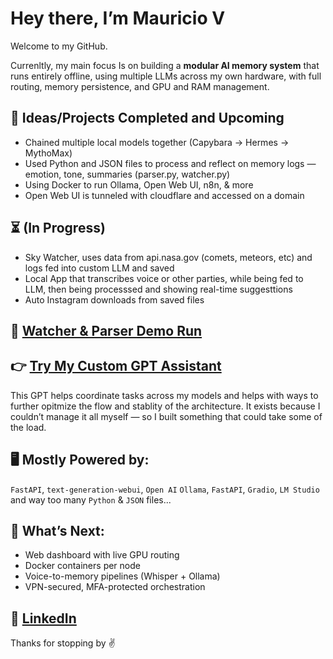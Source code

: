   # Hey there, I’m Mauricio V

Welcome to my GitHub.

Currenltly, my main focus Is on building a **modular AI memory system** that runs entirely offline, using multiple LLMs across my own hardware, with full routing, memory persistence, and GPU and RAM management.
 

 ## 🧩 Ideas/Projects Completed and Upcoming  

- Chained multiple local models together (Capybara → Hermes → MythoMax)
- Used Python and JSON files to process and reflect on memory logs — emotion, tone, summaries (parser.py, watcher.py)
- Using Docker to run Ollama, Open Web UI, n8n, & more
- Open Web UI is tunneled with cloudflare and accessed on a domain

## ⏳ (In Progress)
- Sky Watcher, uses data from api.nasa.gov (comets, meteors, etc) and logs fed into custom LLM and saved
- Local App that transcribes voice or other parties, while being fed to LLM, then being processsed and showing real-time suggesttions
- Auto Instagram downloads from saved files


## 🎥 [Watcher & Parser Demo Run](https://m.youtube.com/watch?v=XArldnlAzNk&feature=youtu.be)


## 👉 [Try My Custom GPT Assistant](https://chatgpt.com/g/g-686d56d1a8048191bd32fdb5704d2eb4-memoryarchitect-gpt)

This GPT helps coordinate tasks across my models and helps with ways to further opitmize the flow and stablity of the architecture. It exists because I couldn’t manage it all myself — so I built something that could take some of the load.


## 🖥️ Mostly Powered by:
`FastAPI`, `text-generation-webui`, `Open AI` `Ollama`, `FastAPI`, `Gradio`, `LM Studio` and way too many `Python` & `JSON` files...

## 🔭 What’s Next:
- Web dashboard with live GPU routing
- Docker containers per node
- Voice-to-memory pipelines (Whisper + Ollama)
- VPN-secured, MFA-protected orchestration 

## 🪪 [LinkedIn](https://www.linkedin.com/in/mauricio-ventura-52a14425a/) 

Thanks for stopping by ✌️
